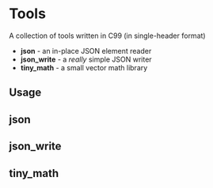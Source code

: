 # Tools

A collection of tools written in C99 (in single-header format) 

* **json** - an in-place JSON element reader
* **json_write** - a *really* simple JSON writer
* **tiny_math** - a small vector math library

## Usage


## json

## json_write

## tiny_math
